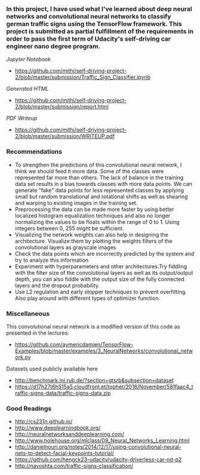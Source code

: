 
### In this project, I have used what I've learned about deep neural networks and convolutional neural networks to classify german traffic signs using the TensorFlow framework.  This project is submitted as partial fulfillment of the requirements in order to pass the first term of Udacity's self-driving car engineer nano degree program.

*Jupyter Notebook*
- https://github.com/mithi/self-driving-project-2/blob/master/submission/Traffic_Sign_Classifier.ipynb

*Generated HTML*
- https://github.com/mithi/self-driving-project-2/blob/master/submission/report.html

*PDF Writeup*
- https://github.com/mithi/self-driving-project-2/blob/master/submission/WRITEUP.pdf

### Recommendations

- To strengthen the predictions of this convolutional neural network, I think we should feed it more data. Some of the classes were represented far more than others. The lack of balance in the training data set results in a bias towards classes with more data points. We can generate "fake" data points for less represented classes by applying small but random translational and rotational shifts as well as shearing and warping to existing images in the training set. 
- Preprocessing the data can be made more faster by using better localized histogram equalization techniques and also no longer normalizing the values to be floats within the range of 0 to 1. Using integers between 0, 255 might be sufficient.
- Visualizing the network weights can also help in designing the architecture. Visualize them by plotting the weights filters of the convolutional layers as grayscale images
- Check the data points which are incorrectly predicted by the system and try to analyze this information
- Experiment with hyperparameters and other architectures.Try fiddling with the filter size of the convolutional layers as well as its output/output depth, you can also fiddle with the output size of the fully connected layers and the dropout probability.
- Use L2 regulation and early stopper techniques to prevent overfitting. Also play around with different types of optimizer function.



### Miscellaneous

This convolutional neural network is a modified version of this code as presented in the lectures:
- https://github.com/aymericdamien/TensorFlow-Examples/blob/master/examples/3_NeuralNetworks/convolutional_network.py

Datasets used publicly available here
- http://benchmark.ini.rub.de/?section=gtsrb&subsection=dataset 
- https://d17h27t6h515a5.cloudfront.et/topher/2016/November/581faac4_traffic-signs-data/traffic-signs-data.zip

### Good Readings

- http://cs231n.github.io/
- http://www.deeplearningbook.org/
- http://neuralnetworksanddeeplearning.com/
- http://www.holehouse.org/mlclass/09_Neural_Networks_Learning.html
- http://danielnouri.org/notes/2014/12/17/using-convolutional-neural-nets-to-detect-facial-keypoints-tutorial/
- https://github.com/hengck23-udacity/udacity-driverless-car-nd-p2
- http://navoshta.com/traffic-signs-classification/




